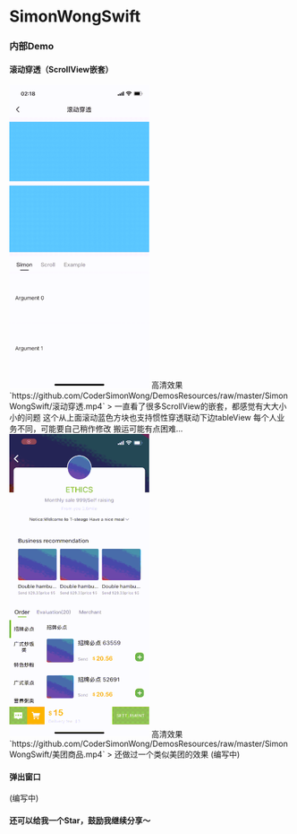 
# SimonWongSwift

### 内部Demo

#### 滚动穿透（ScrollView嵌套）

<img src="./GithubImages/滚动穿透.gif" width="250px" />
高清效果 
`https://github.com/CoderSimonWong/DemosResources/raw/master/SimonWongSwift/滚动穿透.mp4`
> 一直看了很多ScrollView的嵌套，都感觉有大大小小的问题
这个从上面滚动蓝色方块也支持惯性穿透联动下边tableView
每个人业务不同，可能要自己稍作修改
搬运可能有点困难...

<img src="./GithubImages/美团商品.gif" width="250px" />
高清效果
`https://github.com/CoderSimonWong/DemosResources/raw/master/SimonWongSwift/美团商品.mp4`
> 还做过一个类似美团的效果
(编写中)

#### 弹出窗口

(编写中)

#### 还可以给我一个Star，鼓励我继续分享～

